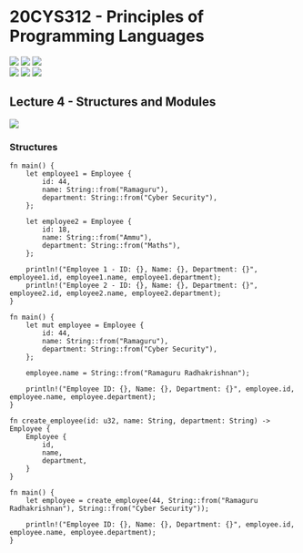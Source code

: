 # 20CYS312 - Principles of Programming Languages
![](https://img.shields.io/badge/Batch-21CYS-lightgreen) ![](https://img.shields.io/badge/UG-blue) ![](https://img.shields.io/badge/Subject-PPL-blue) <br/>
![](https://img.shields.io/badge/Lecture-2-orange) ![](https://img.shields.io/badge/Practical-3-orange) ![](https://img.shields.io/badge/Credits-3-orange)

## Lecture 4 - Structures and Modules
![](https://img.shields.io/badge/-7th_May-orange)

### Structures
```
fn main() {
    let employee1 = Employee {
        id: 44,
        name: String::from("Ramaguru"),
        department: String::from("Cyber Security"),
    };

    let employee2 = Employee {
        id: 18,
        name: String::from("Ammu"),
        department: String::from("Maths"),
    };

    println!("Employee 1 - ID: {}, Name: {}, Department: {}", employee1.id, employee1.name, employee1.department);
    println!("Employee 2 - ID: {}, Name: {}, Department: {}", employee2.id, employee2.name, employee2.department);
}
```

```
fn main() {
    let mut employee = Employee {
        id: 44,
        name: String::from("Ramaguru"),
        department: String::from("Cyber Security"),
    };

    employee.name = String::from("Ramaguru Radhakrishnan");

    println!("Employee ID: {}, Name: {}, Department: {}", employee.id, employee.name, employee.department);
}
```

```
fn create_employee(id: u32, name: String, department: String) -> Employee {
    Employee {
        id,
        name,
        department,
    }
}

fn main() {
    let employee = create_employee(44, String::from("Ramaguru Radhakrishnan"), String::from("Cyber Security"));

    println!("Employee ID: {}, Name: {}, Department: {}", employee.id, employee.name, employee.department);
}
```
